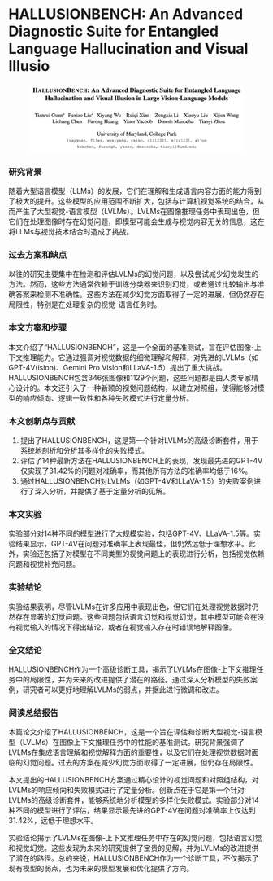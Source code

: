 # HALLUSIONBENCH: An Advanced Diagnostic Suite for Entangled Language Hallucination and Visual Illusio

<figure><img src="../.gitbook/assets/image (4) (1) (1) (1) (1) (1) (1) (1) (1) (1) (1) (1) (1) (1) (1) (1) (1) (1) (1) (1) (1) (1) (1) (1) (1) (1) (1) (1) (1) (1) (1) (1) (1) (1) (1) (1) (1) (1) (1) (1).png" alt=""><figcaption></figcaption></figure>

### 研究背景

随着大型语言模型（LLMs）的发展，它们在理解和生成语言内容方面的能力得到了极大的提升。这些模型的应用范围不断扩大，包括与计算机视觉系统的结合，从而产生了大型视觉-语言模型（LVLMs）。LVLMs在图像推理任务中表现出色，但它们在处理图像时存在幻觉问题，即模型可能会生成与视觉内容无关的信息，这在将LLMs与视觉技术结合时造成了挑战。

### 过去方案和缺点

以往的研究主要集中在检测和评估LVLMs的幻觉问题，以及尝试减少幻觉发生的方法。然而，这些方法通常依赖于训练分类器来识别幻觉，或者通过比较输出与准确答案来检测不准确性。这些方法在减少幻觉方面取得了一定的进展，但仍然存在局限性，特别是在处理复杂的视觉-语言任务时。

### 本文方案和步骤

本文介绍了“HALLUSIONBENCH”，这是一个全面的基准测试，旨在评估图像-上下文推理能力。它通过强调对视觉数据的细微理解和解释，对先进的LVLMs（如GPT-4V(ision)、Gemini Pro Vision和LLaVA-1.5）提出了重大挑战。HALLUSIONBENCH包含346张图像和1129个问题，这些问题都是由人类专家精心设计的。本文还引入了一种新颖的视觉问题结构，以建立对照组，使得能够对模型的响应倾向、逻辑一致性和各种失败模式进行定量分析。

### 本文创新点与贡献

1. 提出了HALLUSIONBENCH，这是第一个针对LVLMs的高级诊断套件，用于系统地剖析和分析其多样化的失败模式。
2. 评估了14种最新方法在HALLUSIONBENCH上的表现，发现最先进的GPT-4V仅实现了31.42%的问题对准确率，而其他所有方法的准确率均低于16%。
3. 通过HALLUSIONBENCH对LVLMs（如GPT-4V和LLaVA-1.5）的失败案例进行了深入分析，并提供了基于定量分析的见解。

### 本文实验

实验部分对14种不同的模型进行了大规模实验，包括GPT-4V、LLaVA-1.5等。实验结果显示，GPT-4V在问题对准确率上表现最佳，但仍然远低于理想水平。此外，实验还包括了对模型在不同类型的视觉问题上的表现进行分析，包括视觉依赖问题和视觉补充问题。

### 实验结论

实验结果表明，尽管LVLMs在许多应用中表现出色，但它们在处理视觉数据时仍然存在显著的幻觉问题。这些问题包括语言幻觉和视觉幻觉，其中模型可能会在没有视觉输入的情况下得出结论，或者在视觉输入存在时错误地解释图像。

### 全文结论

HALLUSIONBENCH作为一个高级诊断工具，揭示了LVLMs在图像-上下文推理任务中的局限性，并为未来的改进提供了潜在的路径。通过深入分析模型的失败案例，研究者可以更好地理解LVLMs的弱点，并据此进行微调和改进。

### 阅读总结报告

本篇论文介绍了HALLUSIONBENCH，这是一个旨在评估和诊断大型视觉-语言模型（LVLMs）在图像上下文推理任务中的性能的基准测试。研究背景强调了LVLMs在集成语言理解和视觉解释方面的重要性，以及它们在处理视觉数据时面临的幻觉问题。过去的方案在减少幻觉方面取得了一定进展，但仍存在局限性。

本文提出的HALLUSIONBENCH方案通过精心设计的视觉问题和对照组结构，对LVLMs的响应倾向和失败模式进行了定量分析。创新点在于它是第一个针对LVLMs的高级诊断套件，能够系统地分析模型的多样化失败模式。实验部分对14种不同的模型进行了评估，结果显示最先进的GPT-4V在问题对准确率上仅达到31.42%，远低于理想水平。

实验结论揭示了LVLMs在图像-上下文推理任务中存在的幻觉问题，包括语言幻觉和视觉幻觉。这些发现为未来的研究提供了宝贵的见解，并为LVLMs的改进提供了潜在的路径。总的来说，HALLUSIONBENCH作为一个诊断工具，不仅揭示了现有模型的弱点，也为未来的模型发展和优化提供了方向。
